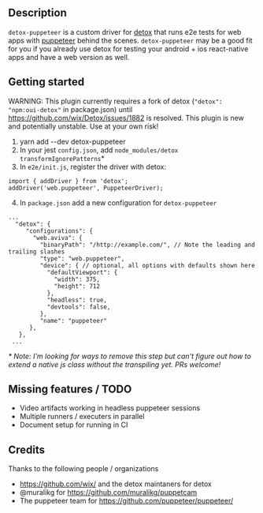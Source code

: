 ## Description

`detox-puppeteer` is a custom driver for [detox](https://github.com/wix/Detox/) that runs e2e tests for web apps with [puppeteer](https://github.com/puppeteer/puppeteer/) behind the scenes. `detox-puppeteer` may be a good fit for you if you already use detox for testing your android + ios react-native apps and have a web version as well.

## Getting started

WARNING: This plugin currently requires a fork of detox (`"detox": "npm:oui-detox"` in package.json) until https://github.com/wix/Detox/issues/1882 is resolved. This plugin is new and potentially unstable. Use at your own risk!

1. yarn add --dev detox-puppeteer
1. In your jest `config.json`, add `node_modules/detox` `transformIgnorePatterns`\*
1. In `e2e/init.js`, register the driver with detox:

```
import { addDriver } from 'detox';
addDriver('web.puppeteer', PuppeteerDriver);
```

4. In `package.json` add a new configuration for `detox-puppeteer`

```
...
  "detox": {
     "configurations": {
       "web.aviva": {
         "binaryPath": "/http://example.com/", // Note the leading and trailing slashes
         "type": "web.puppeteer",
         "device": { // optional, all options with defaults shown here
           "defaultViewport": {
             "width": 375,
             "height": 712
           },
           "headless": true,
           "devtools": false,
         },
         "name": "puppeteer"
      },
   },
 ...
```

_\* Note: I'm looking for ways to remove this step but can't figure out how to extend a native js class without the transpiling yet. PRs welcome!_

## Missing features / TODO

- Video artifacts working in headless puppeteer sessions
- Multiple runners / executers in parallel
- Document setup for running in CI

## Credits

Thanks to the following people / organizations

- https://github.com/wix/ and the detox maintaners for detox
- @muralikg for https://github.com/muralikg/puppetcam
- The puppeteer team for https://github.com/puppeteer/puppeteer/
